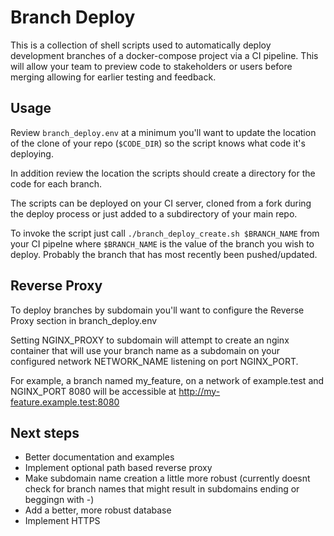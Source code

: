 # Branch Deploy

This is a collection of shell scripts used to automatically deploy development
branches of a docker-compose project via a CI pipeline.  This will allow your
team to preview code to stakeholders or users before merging allowing for earlier
testing and feedback.


## Usage

Review `branch_deploy.env` at a minimum you'll want to update the location of
the clone of your repo (`$CODE_DIR`) so the script knows what code it's deploying.

In addition review the location the scripts should create a directory for the
code for each branch.

The scripts can be deployed on your CI server, cloned from a fork during the
deploy process or just added to a subdirectory of your main repo.

To invoke the script just call `./branch_deploy_create.sh $BRANCH_NAME` from your
CI pipelne where `$BRANCH_NAME` is the value of the branch you wish to deploy.
Probably the branch that has most recently been pushed/updated.


## Reverse Proxy

To deploy branches by subdomain you'll want to configure the Reverse Proxy
section in branch_deploy.env

Setting NGINX_PROXY to subdomain will attempt to create an nginx container that
will use your branch name as a subdomain on your configured network NETWORK_NAME
listening on port NGINX_PORT.

For example, a branch named my_feature, on a network of example.test and NGINX_PORT
8080 will be accessible at http://my-feature.example.test:8080


## Next steps

* Better documentation and examples
* Implement optional path based reverse proxy
* Make subdomain name creation a little more robust (currently doesnt check for
  branch names that might result in subdomains ending or beggingn with -)
* Add a better, more robust database
* Implement HTTPS
